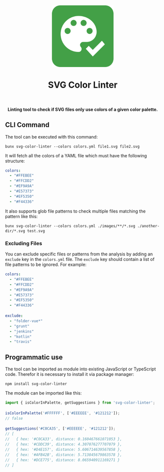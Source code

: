 <h1 align="center">
  <br>
    <img src="https://github.com/PKief/svg-color-linter/raw/main/logo.png" alt="logo" width="200">
  <br><br>
  SVG Color Linter
  <br>
  <br>
</h1>

<h4 align="center">Linting tool to check if SVG files only use colors of a given color palette.</h4>

## CLI Command

The tool can be executed with this command:

```
bunx svg-color-linter --colors colors.yml file1.svg file2.svg
```

It will fetch all the colors of a YAML file which must have the following structure:

```yaml
colors:
  - "#FFEBEE"
  - "#FFCDD2"
  - "#EF9A9A"
  - "#E57373"
  - "#EF5350"
  - "#F44336"
```

It also supports glob file patterns to check multiple files matching the pattern like this:

```
bunx svg-color-linter --colors colors.yml ./images/**/*.svg ./another-dir/*.svg test.svg
```

### Excluding Files

You can exclude specific files or patterns from the analysis by adding an `exclude` key in the `colors.yml` file. The `exclude` key should contain a list of file patterns to be ignored. For example:

```yaml
colors:
  - "#FFEBEE"
  - "#FFCDD2"
  - "#EF9A9A"
  - "#E57373"
  - "#EF5350"
  - "#F44336"

exclude:
  - "folder-vue*"
  - "grunt"
  - "jenkins"
  - "kotlin"
  - "travis"
```

## Programmatic use

The tool can be imported as module into existing JavaScript or TypeScript code. Therefor it is necessary to install it via package manager:

```
npm install svg-color-linter
```

The module can be imported like this:

```ts
import { isColorInPalette, getSuggestions } from 'svg-color-linter';

isColorInPalette('#FFFFFF', ['#EEEEEE', '#121212']);
// false

getSuggestions('#C0CA35', ['#EEEEEE', '#121212']);
// [
//   { hex: '#C0CA33', distance: 0.160467661071053 },
//   { hex: '#CDDC39', distance: 4.307076277707079 },
//   { hex: '#D4E157', distance: 5.606714639567858 },
//   { hex: '#AFB42B', distance: 5.713845679863578 },
//   { hex: '#DCE775', distance: 8.065940911169271 }
// ]
```
